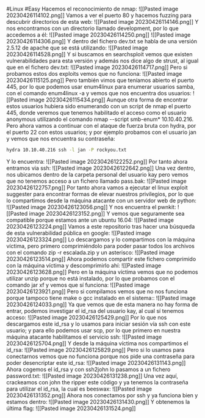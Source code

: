 #Linux #Easy 
Hacemos el reconocimiento de nmap:
![[Pasted image 20230426114102.png]]
Vamos a ver el puerto 80 y hacemos fuzzing para descubrir directorios de esta web:
![[Pasted image 20230426114146.png]]
Y nos encontramos con un directorio llamado development, por lo que accedemos a él:
![[Pasted image 20230426114250.png]]
![[Pasted image 20230426114306.png]]
Y dentro del fichero dev.txt se habla de una versión 2.5.12 de apache que se está utilizando:
![[Pasted image 20230426114528.png]]
Y si buscamos en searchsploit vemos que existen vulnerabilidades para esta versión y además nos dice algo de strust, al igual que en el fichero dev.txt:
![[Pasted image 20230426114717.png]]
Pero si probamos estos dos exploits vemos que no funciona:
![[Pasted image 20230426115125.png]]
Pero también vimos que teníamos abierto el puerto 445, por lo que podemos usar enum4linux para enumerar usuarios samba, con el comando enum4linux -a y vemos que nos encuentra dos usuarios:
![[Pasted image 20230426115434.png]]
Aunque otra forma de encontrar estos usuarios hubiera sido enumerando con un script de nmap el puerto 445, donde veremos que tenemos habilitado el acceso como el usuario anonymous utilizando el comando nmap --script smb-enum* 10.10.40.216. Pero ahora vamos a continuar con el ataque de fuerza bruta con hydra,  por el puerto 22 con estos usuarios; y por ejemplo probamos con el usuario jan y vemos que nos encuentra su contraseña:
```bash
hydra 10.10.40.216 ssh -l jan -P rockyou.txt
```
Y lo encuentra:
![[Pasted image 20230426122252.png]]
Por tanto ahora entramos via ssh:
![[Pasted image 20230426122642.png]]
Una vez dentro, nos ubicamos dentro de la carpeta personal del usuario kay pero vemos que no tenemos acceso a un fichero llamado pass.bak:
![[Pasted image 20230426122757.png]]
Por tanto ahora vamos a ejecutar el linux exploit suggester para encontrar formas de elevar nuestros privilegios, por lo que lo compartimos desde la máquina atacante con un servidor web de python:
![[Pasted image 20230426123056.png]]
Y nos encuentra el pwnkit:
![[Pasted image 20230426123152.png]]
Y vemos que seguramente sea compatible porque estamos ante un ubuntu 16.04:
![[Pasted image 20230426123224.png]]
Vamos a este repositorio tras hacer una búsqueda de esta vulnerabilidad pública en google:
![[Pasted image 20230426123324.png]]
Lo descargamos y lo compartimos con la máquina víctima, pero primero comprimiéndolo para poder pasar todos los archivos con el comando zip -r escalada.zip y un asterisco:
![[Pasted image 20230426123514.png]]
Ahora podemos compartir este fichero comprimido con la máquina víctima y descomprimirlo ahí:
![[Pasted image 20230426123628.png]]
Pero en la máquina víctima vemos que no podemos utilizar unzip porque no está instalado, por lo que probamos con el comando jar xf y vemos que sí funciona:
![[Pasted image 20230426123921.png]]
Pero si compilamos vemos que no nos funciona porque tampoco tiene make o gcc instalado en el sistema::
![[Pasted image 20230426124033.png]]
Ya que vemos que de esta manera no hay forma de entrar, podemos investigar el id_rsa del usuario kay, al cual sí tenemos acceso:
![[Pasted image 20230426125429.png]]
Por lo que nos descargamos este id_rsa y lo usamos para iniciar sesión vía ssh con este usuario; y para ello podemos usar scp, por lo que primero en nuestra máquina atacante habilitamos el servicio ssh:
![[Pasted image 20230426125704.png]]
Y desde la máquina víctima nos compartimos el id_rsa:
![[Pasted image 20230426125829.png]]
Pero si lo usamos para conectarnos vemos que no funciona porque nos pide una contraseña para poder desencriptar este id_rsa:
![[Pasted image 20230426131143.png]]
Ahora cogemos el id_rsa y con ssh2john lo pasamos a un fichero password.txt:
![[Pasted image 20230426131238.png]]
Una vez aquí, crackeamos con john the ripper este código y ya tenemos la contraseña para utilizar el id_rsa, la cual es beeswax:
![[Pasted image 20230426131352.png]]
Ahora nos conectamos por ssh y ya funciona bien y estamos dentro:
![[Pasted image 20230426131430.png]]
Y obtenemos la última flag:
![[Pasted image 20230426131524.png]]

